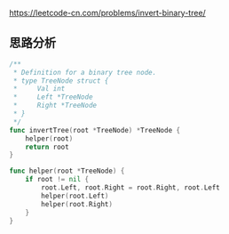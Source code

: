 https://leetcode-cn.com/problems/invert-binary-tree/

## 思路分析
```go
/**
 * Definition for a binary tree node.
 * type TreeNode struct {
 *     Val int
 *     Left *TreeNode
 *     Right *TreeNode
 * }
 */
func invertTree(root *TreeNode) *TreeNode {
    helper(root)
    return root
}

func helper(root *TreeNode) {
    if root != nil {
        root.Left, root.Right = root.Right, root.Left
        helper(root.Left)
        helper(root.Right)
    }
}
```